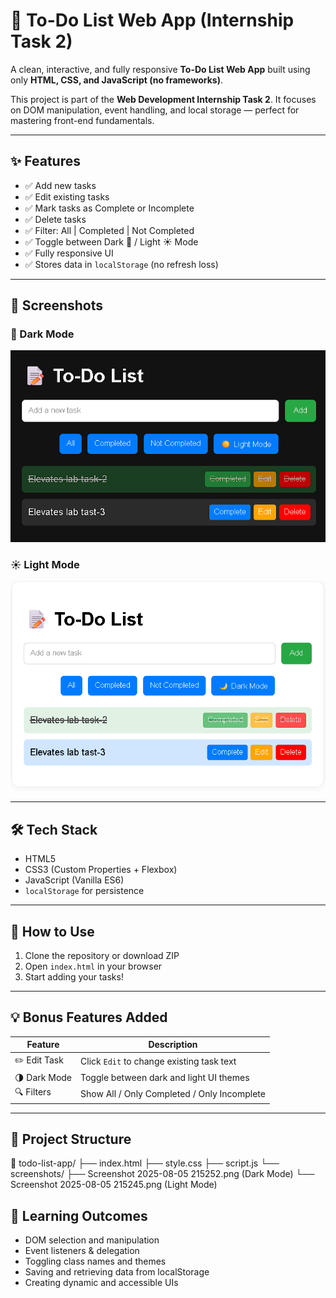 # 📝 To-Do List Web App (Internship Task 2) 

A clean, interactive, and fully responsive **To-Do List Web App** built using only **HTML, CSS, and JavaScript (no frameworks)**.

This project is part of the **Web Development Internship Task 2**. It focuses on DOM manipulation, event handling, and local storage — perfect for mastering front-end fundamentals.

---

## ✨ Features

- ✅ Add new tasks
- ✅ Edit existing tasks
- ✅ Mark tasks as Complete or Incomplete
- ✅ Delete tasks
- ✅ Filter: All | Completed | Not Completed
- ✅ Toggle between Dark 🌙 / Light ☀️ Mode
- ✅ Fully responsive UI
- ✅ Stores data in `localStorage` (no refresh loss)

---

## 📸 Screenshots

### 🌙 Dark Mode
![Dark Mode](screenshots/Screenshot%202025-08-05%20215252.png)

### ☀️ Light Mode
![Light Mode](screenshots/Screenshot%202025-08-05%20215245.png)

---

## 🛠 Tech Stack

- HTML5
- CSS3 (Custom Properties + Flexbox)
- JavaScript (Vanilla ES6)
- `localStorage` for persistence

---

## 🚀 How to Use

1. Clone the repository or download ZIP
2. Open `index.html` in your browser
3. Start adding your tasks!

---

## 💡 Bonus Features Added

| Feature       | Description                                 |
|---------------|---------------------------------------------|
| ✏️ Edit Task   | Click `Edit` to change existing task text   |
| 🌗 Dark Mode  | Toggle between dark and light UI themes     |
| 🔍 Filters    | Show All / Only Completed / Only Incomplete |

---

## 📂 Project Structure

📁 todo-list-app/
├── index.html
├── style.css
├── script.js
└── screenshots/
├── Screenshot 2025-08-05 215252.png (Dark Mode)
└── Screenshot 2025-08-05 215245.png (Light Mode)

## 📌 Learning Outcomes

- DOM selection and manipulation
- Event listeners & delegation
- Toggling class names and themes
- Saving and retrieving data from localStorage
- Creating dynamic and accessible UIs

